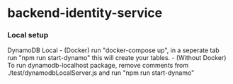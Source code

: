# backend-identity-service

### Local setup

DynamoDB Local - (Docker) run "docker-compose up", in a seperate tab run "npm run start-dynamo" this will create your tables. - (Without Docker) To run dynamodb-localhost package, remove comments from ./test/dynamodbLocalServer.js and run "npm run start-dynamo"
